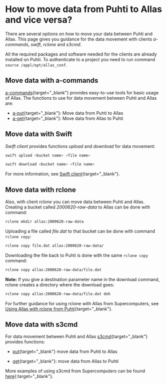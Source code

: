 # How to move data from Puhti to Allas and vice versa?

There are several options on how to move your data between Puhti and Allas. This page gives you guidance for the data movement with clients <i>a-commands</i>, _swift_, _rclone_ and _s3cmd_.

All the required packages and software needed for the clients are already installed on Puhti. To authenticate to a project you need to run command `source /appl/opt/allas_conf`.

## Move data with a-commands

[a-commands](../../data/Allas/using_allas/a_commands/){target="_blank"} provides easy-to-use tools for basic usage of Allas. The functions to use for data movement between Puhti and Allas are:

* [a-put](../../data/Allas/using_allas/a_commands/#a-put-uploads-data-to-allas){target="_blank"}: Move data from Puhti to Allas
* [a-get](../../data/Allas/using_allas/a_commands/#a-get-retrieves-stored-data){target="_blank"}: Move data from Allas to Puhti 

## Move data with Swift

_Swift client_ provides functions _upload_ and _download_ for data movement:

```bash
swift upload <bucket name> <file name>
```
```bash
swift download <bucket name> <file name>
```
For more information, see [Swift client](../../data/Allas/using_allas/swift_client/){target="_blank"}.

## Move data with rclone

Also, with client _rclone_ you can move data between Puhti and Allas. Creating a bucket called _2000620-raw-data_ to Allas can be done with command:

```bash
rclone mkdir allas:2000620-raw-data
```

Uploading a file called _file.dat_ to that bucket can be done with command `rclone copy`:

```bash
rclone copy file.dat allas:2000620-raw-data/
```

Downloading the file back to Puhti is done with the same `rclone copy` command:

```bash
rclone copy allas:2000620-raw-data/file.dat
```

**Note:** If you give a destination parameter name in the download command, rclone creates a directory where the download goes:

```bash
rclone copy allas:2000620-raw-data/file.dat doh
```

For further guidance for using rclone with Allas from Supercomputers, see [Using Allas with rclone from Puhti](../../data/Allas/using_allas/rclone/){target="_blank"}.

## Move data with s3cmd

For data movement between Puhti and Allas [s3cmd](../../data/Allas/using_allas/s3_client/){target="_blank"} provides functions:

* [put](../../data/Allas/using_allas/s3_client/#create-buckets-and-upload-objects){target="_blank"} move data from Puhti to Allas

* [get](../../data/Allas/using_allas/s3_client/#download-objects-and-buckets){target="_blank"}: move data from Allas to Puhti

More examples of using s3cmd from Supercomputers can be found [here](../../data/Allas/using_allas/s3_client/){:target="_blank"}.
